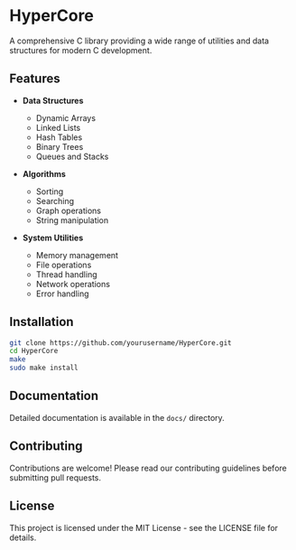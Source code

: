 # HyperCore

A comprehensive C library providing a wide range of utilities and data structures for modern C development.

## Features

- **Data Structures**
  - Dynamic Arrays
  - Linked Lists
  - Hash Tables
  - Binary Trees
  - Queues and Stacks

- **Algorithms**
  - Sorting
  - Searching
  - Graph operations
  - String manipulation

- **System Utilities**
  - Memory management
  - File operations
  - Thread handling
  - Network operations
  - Error handling

## Installation

```bash
git clone https://github.com/yourusername/HyperCore.git
cd HyperCore
make
sudo make install
```

## Documentation

Detailed documentation is available in the `docs/` directory.

## Contributing

Contributions are welcome! Please read our contributing guidelines before submitting pull requests.

## License

This project is licensed under the MIT License - see the LICENSE file for details.
